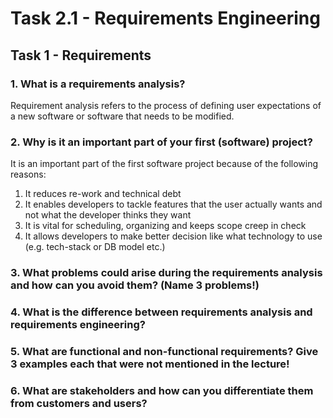 # Task 2.1 - Requirements Engineering

## Task 1 - Requirements

### 1. What is a requirements analysis?

Requirement analysis refers to the process of defining user expectations of a new software or software that needs to be modified.

### 2. Why is it an important part of your first (software) project?

It is an important part of the first software project because of the following reasons:     

1. It reduces re-work and technical debt
2. It enables developers to tackle features that the user actually wants and not what the developer thinks they want
3. It is vital for scheduling, organizing and keeps scope creep in check
4. It allows developers to make better decision like what technology to use (e.g. tech-stack or DB model etc.)

### 3. What problems could arise during the requirements analysis and how can you avoid them? (Name 3 problems!)




### 4. What is the difference between requirements analysis and requirements engineering?


### 5. What are functional and non-functional requirements? Give 3 examples each that were not mentioned in the lecture!


### 6. What are stakeholders and how can you differentiate them from customers and users?



